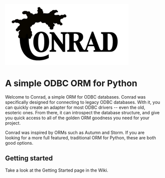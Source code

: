 ![Conrad ORM](https://github.com/jmohr/conrad/raw/master/doc/assets/conrad-logo.png)

# A simple ODBC ORM for Python

Welcome to Conrad, a simple ORM for ODBC databases. Conrad was specifically
designed for connecting to legacy ODBC databases. With it, you can quickly
create an adapter for most ODBC drivers -- even the old, esoteric ones. From
there, it can introspect the database structure, and give you quick access
to all of the golden ORM goodness you need for your project.

Conrad was inspired by ORMs such as Autumn and Storm. If you are looking
for a more full featured, traditional ORM for Python, these are both good
options.

## Getting started

Take a look at the Getting Started page in the Wiki.
